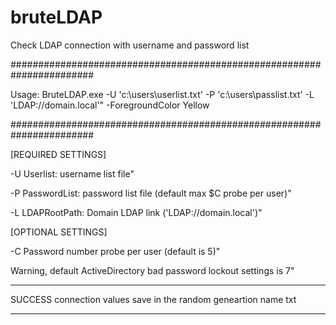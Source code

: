 # bruteLDAP
Check LDAP connection with username and password list


#######################################################################

Usage: BruteLDAP.exe -U 'c:\users\userlist.txt' -P 'c:\users\passlist.txt' -L 'LDAP://domain.local'" -ForegroundColor Yellow

#######################################################################


[REQUIRED SETTINGS]

-U Userlist: username list file"

-P PasswordList: password list file (default max $C probe per user)" 

-L LDAPRootPath: Domain LDAP link ('LDAP://domain.local')"

[OPTIONAL SETTINGS]


-C Password number probe per user (default is 5)"

   Warning, default ActiveDirectory bad password lockout settings is 7"
   
   
   
**********************************************************************
SUCCESS connection values save in the random geneartion name txt
**********************************************************************

